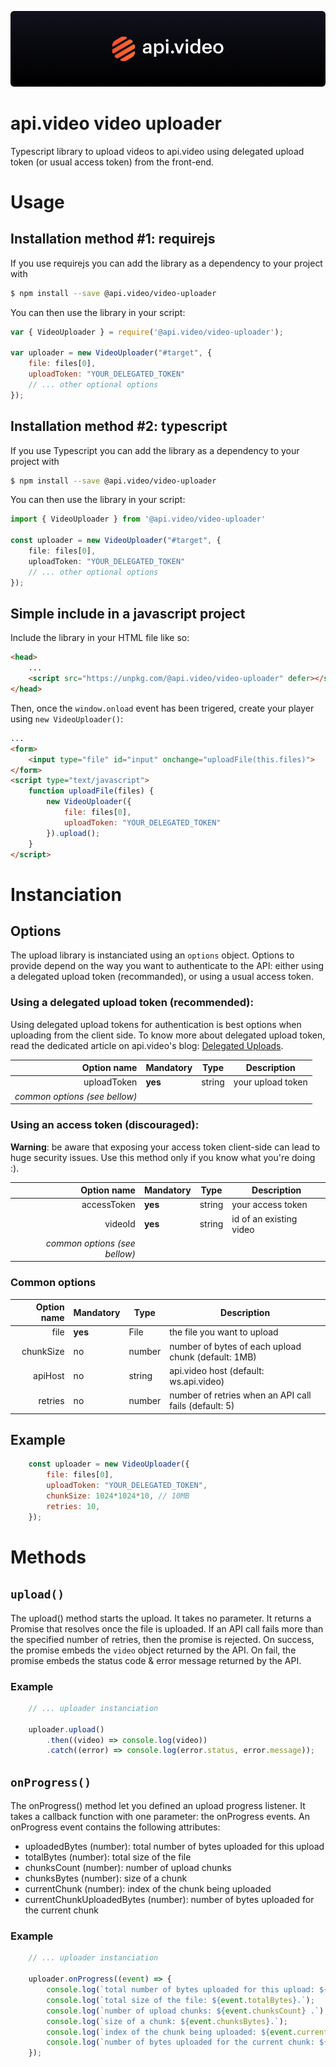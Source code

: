 ![](https://github.com/apivideo/API_OAS_file/blob/master/apivideo_banner.png)

# api.video video uploader

Typescript library to upload videos to api.video using delegated upload token (or usual access token) from the front-end.

# Usage

## Installation method #1: requirejs

If you use requirejs you can add the library as a dependency to your project with 

```sh
$ npm install --save @api.video/video-uploader
```

You can then use the library in your script: 

```javascript
var { VideoUploader } = require('@api.video/video-uploader');

var uploader = new VideoUploader("#target", {
    file: files[0],
    uploadToken: "YOUR_DELEGATED_TOKEN"
    // ... other optional options
}); 
```

## Installation method #2: typescript

If you use Typescript you can add the library as a dependency to your project with 

```sh
$ npm install --save @api.video/video-uploader
```

You can then use the library in your script: 

```typescript
import { VideoUploader } from '@api.video/video-uploader'

const uploader = new VideoUploader("#target", {
    file: files[0],
    uploadToken: "YOUR_DELEGATED_TOKEN"
    // ... other optional options
});
```


## Simple include in a javascript project

Include the library in your HTML file like so:

```html
<head>
    ...
    <script src="https://unpkg.com/@api.video/video-uploader" defer></script>
</head>
```

Then, once the `window.onload` event has been trigered, create your player using `new VideoUploader()`:
```html
...
<form>
    <input type="file" id="input" onchange="uploadFile(this.files)">
</form>
<script type="text/javascript">
    function uploadFile(files) {
        new VideoUploader({
            file: files[0],
            uploadToken: "YOUR_DELEGATED_TOKEN"
        }).upload();
    }
</script>
```

# Instanciation

## Options 

The upload library is instanciated using an `options` object. Options to provide depend on the way you want to authenticate to the API: either using a delegated upload token (recommanded), or using a usual access token. 

### Using a delegated upload token (recommended):

Using delegated upload tokens for authentication is best options when uploading from the client side. To know more about delegated upload token, read the dedicated article on api.video's blog: [Delegated Uploads](https://api.video/blog/tutorials/delegated-uploads).


|                   Option name | Mandatory | Type   | Description       |
| ----------------------------: | --------- | ------ | ----------------- |
|                   uploadToken | **yes**   | string | your upload token |
| _common options (see bellow)_ |           |        |                   |

### Using an access token (discouraged):

**Warning**: be aware that exposing your access token client-side can lead to huge security issues. Use this method only if you know what you're doing :).


|                   Option name | Mandatory | Type   | Description             |
| ----------------------------: | --------- | ------ | ----------------------- |
|                   accessToken | **yes**   | string | your access token       |
|                       videoId | **yes**   | string | id of an existing video |
| _common options (see bellow)_ |           |        |                         |


### Common options


| Option name | Mandatory | Type   | Description                                           |
| ----------: | --------- | ------ | ----------------------------------------------------- |
|        file | **yes**   | File   | the file you want to upload                           |
|   chunkSize | no        | number | number of bytes of each upload chunk (default: 1MB)   |
|     apiHost | no        | string | api.video host (default: ws.api.video)                |
|     retries | no        | number | number of retries when an API call fails (default: 5) |


## Example

```javascript
    const uploader = new VideoUploader({
        file: files[0],
        uploadToken: "YOUR_DELEGATED_TOKEN",
        chunkSize: 1024*1024*10, // 10MB
        retries: 10,
    });
```

# Methods

## `upload()`

The upload() method starts the upload. It takes no parameter. It returns a Promise that resolves once the file is uploaded. If an API call fails more than the specified number of retries, then the promise is rejected.
On success, the promise embeds the `video` object returned by the API.
On fail, the promise embeds the status code & error message returned by the API.

### Example

```javascript
    // ... uploader instanciation

    uploader.upload()
        .then((video) => console.log(video))
        .catch((error) => console.log(error.status, error.message));
```

## `onProgress()`

The onProgress() method let you defined an upload progress listener. It takes a callback function with one parameter: the onProgress events.
An onProgress event contains the following attributes:
- uploadedBytes (number): total number of bytes uploaded for this upload
- totalBytes (number): total size of the file
- chunksCount (number): number of upload chunks 
- chunksBytes (number): size of a chunk
- currentChunk (number): index of the chunk being uploaded
- currentChunkUploadedBytes (number): number of bytes uploaded for the current chunk

### Example

```javascript
    // ... uploader instanciation
    
    uploader.onProgress((event) => {
        console.log(`total number of bytes uploaded for this upload: ${event.uploadedBytes}.`);
        console.log(`total size of the file: ${event.totalBytes}.`);
        console.log(`number of upload chunks: ${event.chunksCount} .`);
        console.log(`size of a chunk: ${event.chunksBytes}.`);
        console.log(`index of the chunk being uploaded: ${event.currentChunk}.`);
        console.log(`number of bytes uploaded for the current chunk: ${event.currentChunkUploadedBytes}.`);
    });
```